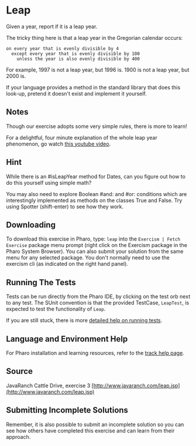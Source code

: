 # Leap

Given a year, report if it is a leap year.

The tricky thing here is that a leap year in the Gregorian calendar occurs:

```text
on every year that is evenly divisible by 4
  except every year that is evenly divisible by 100
    unless the year is also evenly divisible by 400
```

For example, 1997 is not a leap year, but 1996 is.  1900 is not a leap
year, but 2000 is.

If your language provides a method in the standard library that does
this look-up, pretend it doesn't exist and implement it yourself.

## Notes

Though our exercise adopts some very simple rules, there is more to
learn!

For a delightful, four minute explanation of the whole leap year
phenomenon, go watch [this youtube video][video].

[video]: http://www.youtube.com/watch?v=xX96xng7sAE

## Hint
While there is an #isLeapYear method for Dates, can you figure out how to do this yourself using simple math? 

You may also need to explore Boolean #and: and #or: conditions which are interestingly implemented as methods on the classes True and False. Try using Spotter (shift-enter) to see how they work. 



## Downloading

To download this exercise in Pharo, type: `leap` into the `Exercism | Fetch Exercise` package menu prompt
(right click on the Exercism package in the Pharo System Browser). You can also submit your solution from the
same menu for any selected package. You don't normally need to use the exercism cli (as indicated on the right hand panel).

## Running The Tests

Tests can be run directly from the Pharo IDE, by clicking on the test orb next to any test.
The SUnit convention is that the provided TestCase, `LeapTest`, is expected
to test the functionality of `Leap`.

If you are still stuck, there is more [detailed help on running tests](https://exercism.io/tracks/pharo/tests).

## Language and Environment Help

For Pharo installation and learning resources, refer to the [track help page](https://exercism.io/tracks/pharo/learning).


## Source

JavaRanch Cattle Drive, exercise 3 [http://www.javaranch.com/leap.jsp](http://www.javaranch.com/leap.jsp)


## Submitting Incomplete Solutions

Remember, it is also possible to submit an incomplete solution so you can see how others have completed this exercise
and can learn from their approach.
